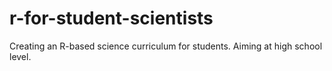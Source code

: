 # r-for-student-scientists
Creating an R-based science curriculum for students. Aiming at high school level.
